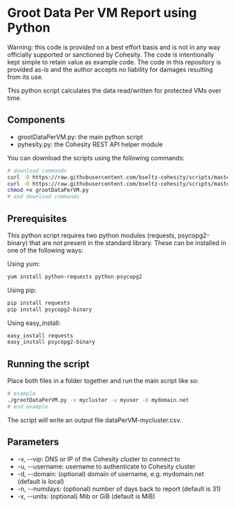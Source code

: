# Groot Data Per VM Report using Python

Warning: this code is provided on a best effort basis and is not in any way officially supported or sanctioned by Cohesity. The code is intentionally kept simple to retain value as example code. The code in this repository is provided as-is and the author accepts no liability for damages resulting from its use.

This python script calculates the data read/written for protected VMs over time.

## Components

* grootDataPerVM.py: the main python script
* pyhesity.py: the Cohesity REST API helper module

You can download the scripts using the following commands:

```bash
# download commands
curl -O https://raw.githubusercontent.com/bseltz-cohesity/scripts/master/reports/groot/python/grootDataPerVM/grootDataPerVM.py
curl -O https://raw.githubusercontent.com/bseltz-cohesity/scripts/master/python/pyhesity.py
chmod +x grootDataPerVM.py
# end download commands
```

## Prerequisites

This python script requires two python modules (requests, psycopg2-binary) that are not present in the standard library. These can be installed in one of the following ways:

Using yum:

```bash
yum install python-requests python-psycopg2
```

Using pip:

```bash
pip install requests
pip install psycopg2-binary
```

Using easy_install:

```bash
easy_install requests
easy_install psycopg2-binary
```

## Running the script

Place both files in a folder together and run the main script like so:

```bash
# example
./grootDataPerVM.py -v mycluster -u myuser -d mydomain.net
# end example
```

The script will write an output file dataPerVM-mycluster.csv.

## Parameters

* -v, --vip: DNS or IP of the Cohesity cluster to connect to
* -u, --username: username to authenticate to Cohesity cluster
* -d, --domain: (optional) domain of username, e.g. mydomain.net (default is local)
* -n, --numdays: (optional) number of days back to report (default is 31)
* -x, --units: (optional) Mib or GiB (default is MiB)

